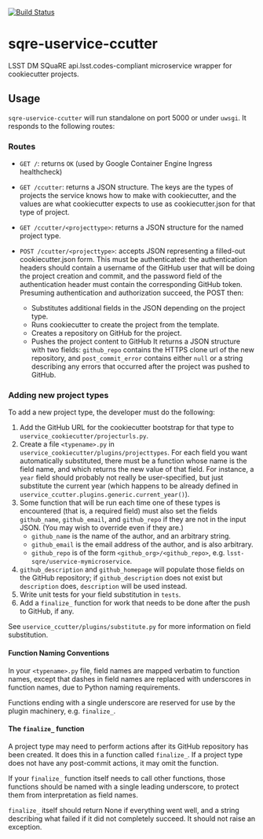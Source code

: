 [![Build Status](https://travis-ci.org/lsst-sqre/uservice-ccutter.svg?branch=master)](https://travis-ci.org/lsst-sqre/uservice-ccutter)

# sqre-uservice-ccutter

LSST DM SQuaRE api.lsst.codes-compliant microservice wrapper for
cookiecutter projects.

## Usage

`sqre-uservice-ccutter` will run standalone on port
5000 or under `uwsgi`.  It responds to the following routes:

### Routes

* `GET /`: returns `OK` (used by Google Container Engine Ingress healthcheck)

* `GET /ccutter`: returns a JSON structure.  The keys are the types of
  projects the service knows how to make with cookiecutter, and the values
  are what cookiecutter expects to use as cookiecutter.json for that
  type of project.
  
* `GET /ccutter/<projecttype>`: returns a JSON structure for the named
  project type.
  
* `POST /ccutter/<projecttype>`: accepts JSON representing a
  filled-out cookiecutter.json form.  This must be authenticated: the
  authentication headers should contain a username of the GitHub user
  that will be doing the project creation and commit, and the password
  field of the authentication header must contain the corresponding
  GitHub token.  Presuming authentication and authorization succeed, the
  POST then:
    * Substitutes additional fields in the JSON depending on the project
      type.
    * Runs cookiecutter to create the project from the template.
	* Creates a repository on GitHub for the project.
	* Pushes the project content to GitHub
  It returns a JSON structure with two fields: `github_repo`
  contains the HTTPS clone url of the new repository, and 
  `post_commit_error` contains either `null` or a string describing any
  errors that occurred after the project was pushed to GitHub.

### Adding new project types

To add a new project type, the developer must do the following:

1. Add the GitHub URL for the cookiecutter bootstrap for that type to
   `uservice_cookiecutter/projecturls.py`.
2. Create a file `<typename>.py` in 
   `uservice_cookiecutter/plugins/projecttypes`.  For
   each field you want automatically substituted, there must be a
   function whose name is the field name, and which returns the new
   value of that field.  For instance, a `year` field should probably
   not really be user-specified, but just substitute the current year
   (which happens to be already defined in
   `uservice_ccutter.plugins.generic.current_year()`).
3. Some function that will be run each time one of these types is
   encountered (that is, a required field) must also set the fields
   `github_name`, `github_email`, and `github_repo` if they are not in
   the input JSON.  (You may wish to override even if they are.)
   * `github_name` is the name of the author, and an arbitrary string.
   * `github_email` is the email address of the author, and is also
     arbitrary. 
   * `github_repo` is of the form `<github_org>/<github_repo>`,
     e.g. `lsst-sqre/uservice-mymicroservice`.
4. `github_description` and `github_homepage` will populate those fields
     on the GitHub repository; if `github_description` does not exist
     but `description` does, `description` will be used instead.
5. Write unit tests for your field substitution in `tests`.
6. Add a `finalize_` function for work that needs to be done after
   the push to GitHub, if any.

See `uservice_ccutter/plugins/substitute.py` for more information on
field substitution.

#### Function Naming Conventions

In your `<typename>.py` file, field names are mapped verbatim to
function names, except that dashes in field names are replaced with
underscores in function names, due to Python naming requirements.

Functions ending with a single underscore are reserved for use by the
plugin machinery, e.g. `finalize_`.

#### The `finalize_` function

A project type may need to perform actions after its GitHub repository
has been created.  It does this in a function called `finalize_`.  If a
project type does not have any post-commit actions, it may omit the
function.

If your `finalize_` function itself needs to call other functions, those
functions should be named with a single leading underscore, to protect
them from interpretation as field names.

`finalize_` itself should return None if everything went well, and a
string describing what failed if it did not completely succeed.  It
should not raise an exception.


